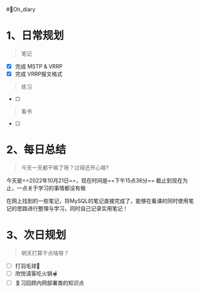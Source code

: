 #🤪Oh_diary
# 1、日常规划

>笔记
- [x] 完成 MSTP & VRRP
- [x] 完成 VRRP报文格式

>练习
- [ ] 


>看书
- [ ] 


# 2、每日总结

>今天一天都干嘛了呀？过得还开心嘛?

今天是==2022年10月21日==，现在时间是==下午15点36分==
截止到现在为止，一点关于学习的事情都没有做

在网上找到的一些笔记，将MySQL的笔记直接完成了，能够在看课的同时使用笔记的思路进行整理与学习，同时自己记录实用笔记！

# 3、次日规划

>明天打算干点啥呀？

- [ ] 打羽毛球🏸
- [ ] 欣悦请客吃火锅🫕
- [ ] 复习回顾内网部署类的知识点